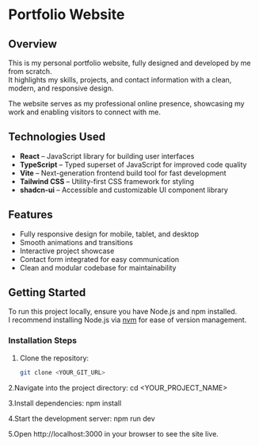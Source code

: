 # Portfolio Website

## Overview

This is my personal portfolio website, fully designed and developed by me from scratch.  
It highlights my skills, projects, and contact information with a clean, modern, and responsive design.

The website serves as my professional online presence, showcasing my work and enabling visitors to connect with me.

## Technologies Used

- **React** – JavaScript library for building user interfaces  
- **TypeScript** – Typed superset of JavaScript for improved code quality  
- **Vite** – Next-generation frontend build tool for fast development  
- **Tailwind CSS** – Utility-first CSS framework for styling  
- **shadcn-ui** – Accessible and customizable UI component library  

## Features

- Fully responsive design for mobile, tablet, and desktop  
- Smooth animations and transitions  
- Interactive project showcase  
- Contact form integrated for easy communication  
- Clean and modular codebase for maintainability  

## Getting Started

To run this project locally, ensure you have Node.js and npm installed.  
I recommend installing Node.js via [nvm](https://github.com/nvm-sh/nvm#installing-and-updating) for ease of version management.

### Installation Steps

1. Clone the repository:

   ```bash
   git clone <YOUR_GIT_URL>
   
2.Navigate into the project directory:
cd <YOUR_PROJECT_NAME>

3.Install dependencies:
npm install

4.Start the development server:
npm run dev

5.Open http://localhost:3000 in your browser to see the site live.
